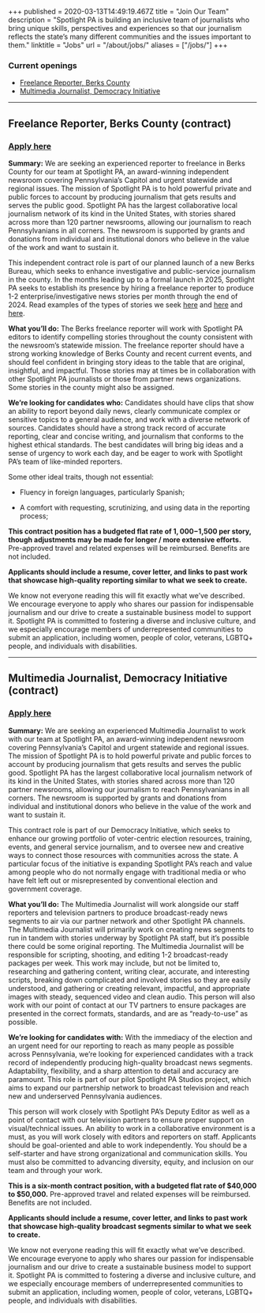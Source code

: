 +++
published = 2020-03-13T14:49:19.467Z
title = "Join Our Team"
description = "Spotlight PA is building an inclusive team of journalists who bring unique skills, perspectives and experiences so that our journalism reflects the state’s many different communities and the issues important to them."
linktitle = "Jobs"
url = "/about/jobs/"
aliases = ["/jobs/"]
+++

### Current openings

* [Freelance Reporter, Berks County](#freelance-reporter-berks-county-contract)
* [Multimedia Journalist, Democracy Initiative](#multimedia-journalist-democracy-initiative-contract)

- - -

## Freelance Reporter, Berks County (contract)
### [Apply here](https://spotlightpa.applytojob.com/apply/z0EBjGfkb1/Freelance-Reporter-Berks-County-contract)

**Summary:** We are seeking an experienced reporter to freelance in Berks County for our team at Spotlight PA, an award-winning independent newsroom covering Pennsylvania’s Capitol and urgent statewide and regional issues. The mission of Spotlight PA is to hold powerful private and public forces to account by producing journalism that gets results and serves the public good. Spotlight PA has the largest collaborative local journalism network of its kind in the United States, with stories shared across more than 120 partner newsrooms, allowing our journalism to reach Pennsylvanians in all corners. The newsroom is supported by grants and donations from individual and institutional donors who believe in the value of the work and want to sustain it.

This independent contract role is part of our planned launch of a new Berks Bureau, which seeks to enhance investigative and public-service journalism in the county. In the months leading up to a formal launch in 2025, Spotlight PA seeks to establish its presence by hiring a freelance reporter to produce 1-2 enterprise/investigative news stories per month through the end of 2024. Read examples of the types of stories we seek <a href="https://www.spotlightpa.org/statecollege/2022/06/pfas-chemicals-drinking-water-benner-township-contamination/" >here</a> and <a href="https://www.spotlightpa.org/statecollege/2024/04/pennsylvania-stormwater-fee-runoff-water-quality-local-government-rural/" >here</a> and <a href="https://www.spotlightpa.org/statecollege/2023/04/pennsylvania-rural-elementary-school-closures-funding/" >here</a>.

**What you’ll do:** The Berks freelance reporter will work with Spotlight PA editors to identify compelling stories throughout the county consistent with the newsroom’s statewide mission. The freelance reporter should have a strong working knowledge of Berks County and recent current events, and should feel confident in bringing story ideas to the table that are original, insightful, and impactful. Those stories may at times be in collaboration with other Spotlight PA journalists or those from partner news organizations. Some stories in the county might also be assigned.

**We’re looking for candidates who:** Candidates should have clips that show an ability to report beyond daily news, clearly communicate complex or sensitive topics to a general audience, and work with a diverse network of sources. Candidates should have a strong track record of accurate reporting, clear and concise writing, and journalism that conforms to the highest ethical standards. The best candidates will bring big ideas and a sense of urgency to work each day, and be eager to work with Spotlight PA’s team of like-minded reporters.

Some other ideal traits, though not essential:

- Fluency in foreign languages, particularly Spanish;

- A comfort with requesting, scrutinizing, and using data in the reporting process;

**This contract position has a budgeted flat rate of $1,000-$1,500 per story, though adjustments may be made for longer / more extensive efforts.** Pre-approved travel and related expenses will be reimbursed. Benefits are not included.

**Applicants should include a resume, cover letter, and links to past work that showcase high-quality reporting similar to what we seek to create.**

We know not everyone reading this will fit exactly what we’ve described. We encourage everyone to apply who shares our passion for indispensable journalism and our drive to create a sustainable business model to support it. Spotlight PA is committed to fostering a diverse and inclusive culture, and we especially encourage members of underrepresented communities to submit an application, including women, people of color, veterans, LGBTQ\+ people, and individuals with disabilities.

- - - -

##  Multimedia Journalist, Democracy Initiative (contract)
### [Apply here](https://spotlightpa.applytojob.com/apply/rnDdccuevI/Multimedia-Journalist-Democracy-Initiative)

**Summary:** We are seeking an experienced Multimedia Journalist to work with our team at Spotlight PA, an award-winning independent newsroom covering Pennsylvania’s Capitol and urgent statewide and regional issues. The mission of Spotlight PA is to hold powerful private and public forces to account by producing journalism that gets results and serves the public good. Spotlight PA has the largest collaborative local journalism network of its kind in the United States, with stories shared across more than 120 partner newsrooms, allowing our journalism to reach Pennsylvanians in all corners. The newsroom is supported by grants and donations from individual and institutional donors who believe in the value of the work and want to sustain it.

This contract role is part of our Democracy Initiative, which seeks to enhance our growing portfolio of voter-centric election resources, training, events, and general service journalism, and to oversee new and creative ways to connect those resources with communities across the state. A particular focus of the initiative is expanding Spotlight PA’s reach and value among people who do not normally engage with traditional media or who have felt left out or misrepresented by conventional election and government coverage.

**What you’ll do:** The Multimedia Journalist will work alongside our staff reporters and television partners to produce broadcast-ready news segments to air via our partner network and other Spotlight PA channels. The Multimedia Journalist will primarily work on creating news segments to run in tandem with stories underway by Spotlight PA staff, but it’s possible there could be some original reporting. The Multimedia Journalist will be responsible for scripting, shooting, and editing 1-2 broadcast-ready packages per week. This work may include, but not be limited to, researching and gathering content, writing clear, accurate, and interesting scripts, breaking down complicated and involved stories so they are easily understood, and gathering or creating relevant, impactful, and appropriate images with steady, sequenced video and clean audio. This person will also work with our point of contact at our TV partners to ensure packages are presented in the correct formats, standards, and are as “ready-to-use” as possible.

**We’re looking for candidates with:** With the immediacy of the election and an urgent need for our reporting to reach as many people as possible across Pennsylvania, we’re looking for experienced candidates with a track record of independently producing high-quality broadcast news segments. Adaptability, flexibility, and a sharp attention to detail and accuracy are paramount. This role is part of our pilot Spotlight PA Studios project, which aims to expand our partnership network to broadcast television and reach new and underserved Pennsylvania audiences.

This person will work closely with Spotlight PA’s Deputy Editor as well as a point of contact with our television partners to ensure proper support on visual/technical issues. An ability to work in a collaborative environment is a must, as you will work closely with editors and reporters on staff. Applicants should be goal-oriented and able to work independently. You should be a self-starter and have strong organizational and communication skills. You must also be committed to advancing diversity, equity, and inclusion on our team and through your work.

**This is a six-month contract position, with a budgeted flat rate of $40,000 to $50,000.** Pre-approved travel and related expenses will be reimbursed. Benefits are not included.

**Applicants should include a resume, cover letter, and links to past work that showcase high-quality broadcast segments similar to what we seek to create.**

We know not everyone reading this will fit exactly what we’ve described. We encourage everyone to apply who shares our passion for indispensable journalism and our drive to create a sustainable business model to support it. Spotlight PA is committed to fostering a diverse and inclusive culture, and we especially encourage members of underrepresented communities to submit an application, including women, people of color, veterans, LGBTQ\+ people, and individuals with disabilities.
